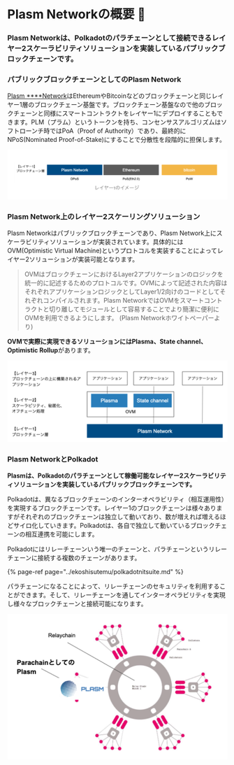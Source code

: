 # Plasm Networkの概要 👑

### Plasm Networkは、Polkadotのパラチェーンとして接続できるレイヤー2スケーラビリティソリューションを実装しているパブリックブロックチェーンです。 <a id="f736"></a>

### **パブリックブロックチェーンとしてのPlasm Network**

[Plasm ****Network](https://www.plasmnet.io/)はEthereumやBitcoinなどのブロックチェーンと同じレイヤー1層のブロックチェーン基盤です。ブロックチェーン基盤なので他のブロックチェーンと同様にスマートコントラクトをレイヤー1にデプロイすることもできます。PLM（プラム）というトークンを持ち、コンセンサスアルゴリズムはソフトローンチ時ではPoA（Proof of Authority）であり、最終的にNPoS\(Nominated Proof-of-Stake\)にすることで分散性を段階的に担保します。

![](../.gitbook/assets/sukurnshotto-2020-05-28-205034png.png)

### Plasm Network上のレイヤー2スケーリングソリューション

Plasm Networkはパブリックブロックチェーンであり、Plasm Network上にスケーラビリティソリューションが実装されています。具体的にはOVM\(Optimistic Virtual Machine\)というプロトコルを実装することによってレイヤー2ソリューションが実装可能となります。

> OVMはブロックチェーンにおけるLayer2アプリケーションのロジックを統一的に記述するためのプロトコルです。OVMによって記述された内容はそれぞれアプリケーションロジックとしてLayer1/2向けのコードとしてそれぞれコンパイルされます。Plasm NetworkではOVMをスマートコントラクトと切り離してモジュールとして容易することでより簡潔に便利にOVMを利用できるようにします。 \(Plasm Networkホワイトペーパーより\)

**OVMで実際に実現できるソリューションにはPlasma、State channel、Optimistic Rollup**があります。

![](../.gitbook/assets/sukurnshotto-2020-05-28-211156png.png)

### 

### Plasm NetworkとPolkadot

**Plasmは、Polkadotのパラチェーンとして稼働可能なレイヤー2スケーラビリティソリューションを実装しているパブリックブロックチェーンです。**

Polkadotは、異なるブロックチェーンのインターオペラビリティ（相互運用性）を実現するブロックチェーンです。レイヤー1のブロックチェーンは様々ありますがそれぞれのブロックチェーンは独立して動いており、数が増えれば増えるほどサイロ化していきます。Polkadotは、各自で独立して動いているブロックチェーンの相互連携を可能にします。

Polkadotにはリレーチェーンいう唯一のチェーンと、パラチェーンというリレーチェーンに接続する複数のチェーンがあります。

{% page-ref page="../ekoshisutemu/polkadotnitsuite.md" %}

パラチェーンになることによって、リレーチェーンのセキュリティを利用することができます。そして、リレーチェーンを通してインターオペラビリティを実現し様々なブロックチェーンと接続可能になります。

![](../.gitbook/assets/sukurnshotto-2020-05-28-211840png.png)

